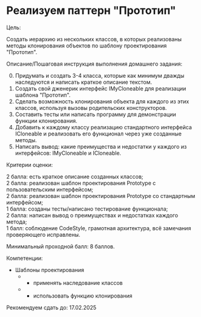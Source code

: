 # Реализуем паттерн "Прототип"

Цель:

Создать иерархию из нескольких классов, в которых реализованы методы клонирования объектов по шаблону проектирования "Прототип".

  

Описание/Пошаговая инструкция выполнения домашнего задания:

0. Придумать и создать 3-4 класса, которые как минимум дважды наследуются и написать краткое описание текстом.
1. Создать свой дженерик интерфейс IMyCloneable для реализации шаблона "Прототип".
2. Сделать возможность клонирования объекта для каждого из этих классов, используя вызовы родительских конструкторов.
3. Составить тесты или написать программу для демонстрации функции клонирования.
4. Добавить к каждому классу реализацию стандартного интерфейса ICloneable и реализовать его функционал через уже созданные методы.
5. Написать вывод: какие преимущества и недостатки у каждого из интерфейсов: IMyCloneable и ICloneable.

  

Критерии оценки:

2 балла: есть краткое описание созданных классов;  
2 балла: реализован шаблон проектирования Prototype с пользовательским интерфейсом;  
2 балла: реализован шаблон проектирования Prototype со стандартным интерфейсом;  
1 балла: созданы тесты/написано тестирование функционала;  
2 балла: написан вывод о преимуществах и недостатках каждого метода;  
1 балл: соблюдение CodeStyle, грамотная архитектура, всё замечания проверяющего исправлены.

Минимальный проходной балл: 8 баллов.

  

Компетенции:

- Шаблоны проектирования
    - - применять наследование классов
    - - использовать функцию клонирования

Рекомендуем сдать до: 17.02.2025